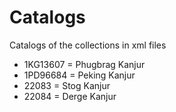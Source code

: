 # Catalogs

Catalogs of the collections in xml files

- 1KG13607 = Phugbrag Kanjur
- 1PD96684 = Peking Kanjur
- 22083 = Stog Kanjur
- 22084 = Derge Kanjur

